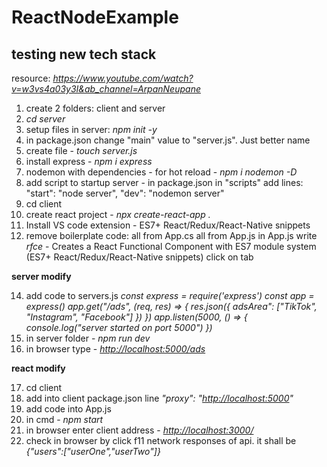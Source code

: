 # ReactNodeExample

## testing new tech stack

resource: *<https://www.youtube.com/watch?v=w3vs4a03y3I&ab_channel=ArpanNeupane>*

1. create 2 folders: client and server
2. *cd server*
3. setup files in server: *npm init -y*
4. in package.json change "main" value to "server.js". Just better name
5. create file - *touch server.js*
6. install express - *npm i express*
7. nodemon with dependencies - for hot reload - *npm i nodemon -D*
8. add script to startup server - in package.json in "scripts" add lines:
"start": "node server",
"dev": "nodemon server"
9. cd client
10. create react project - *npx create-react-app .*
11. Install VS code extension - ES7+ React/Redux/React-Native snippets
12. remove boilerplate code:
all from App.cs
all from App.js
in App.js write *rfce* - Creates a React Functional Component with ES7 module system (ES7+ React/Redux/React-Native snippets)
click on tab


**server modify**


14. add code to servers.js
*const express = require('express')*
*const app = express()*
*app.get("/ads", (req, res) => {*
    *res.json({ adsArea": ["TikTok", "Instagram", "Facebook"] })*
*})*
*app.listen(5000, () => { console.log("server started on port 5000") })*
15. in server folder - *npm run dev*
16. in browser type - *<http://localhost:5000/ads>*


**react modify**


17. cd client
18. add into client package.json line *"proxy": "<http://localhost:5000>"*
19. add code into App.js
20. in cmd - *npm start*
21. in browser enter client address - *<http://localhost:3000/>*
22. check in browser by click f11 network responses of api. it shall be *{"users":["userOne","userTwo"]}*
